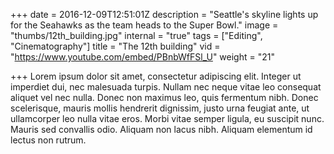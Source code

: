 +++
date = 2016-12-09T12:51:01Z
description = "Seattle's skyline lights up for the Seahawks as the team heads to the Super Bowl."
image = "thumbs/12th_building.jpg"
internal = "true"
tags = ["Editing", "Cinematography"]
title = "The 12th building"
vid = "https://www.youtube.com/embed/PBnbWfFSl_U"
weight = "21"

+++
Lorem ipsum dolor sit amet, consectetur adipiscing elit. Integer ut imperdiet dui, nec malesuada turpis. Nullam nec neque vitae leo consequat aliquet vel nec nulla. Donec non maximus leo, quis fermentum nibh. Donec scelerisque, mauris mollis hendrerit dignissim, justo urna feugiat ante, ut ullamcorper leo nulla vitae eros. Morbi vitae semper ligula, eu suscipit nunc. Mauris sed convallis odio. Aliquam non lacus nibh. Aliquam elementum id lectus non rutrum.